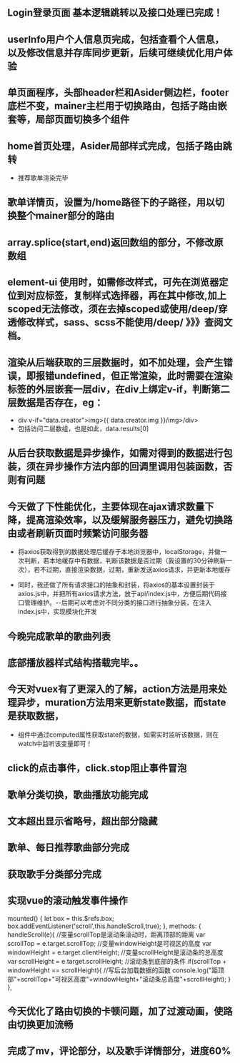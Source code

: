 ## Login登录页面 基本逻辑跳转以及接口处理已完成！

## userInfo用户个人信息页完成，包括查看个人信息，以及修改信息并存库同步更新，后续可继续优化用户体验

## 单页面程序，头部header栏和Asider侧边栏，footer底栏不变，mainer主栏用于切换路由，包括子路由嵌套等，局部页面切换多个组件

## home首页处理，Asider局部样式完成，包括子路由跳转
+ 推荐歌单渲染完毕

## 歌单详情页，设置为/home路径下的子路径，用以切换整个mainer部分的路由

## array.splice(start,end)返回数组的部分，不修改原数组

## element-ui 使用时，如需修改样式，可先在浏览器定位到对应标签，复制样式选择器，再在其中修改,加上scoped无法修改，须在去掉scoped或使用/deep/穿透修改样式，sass、scss不能使用/deep/ 》》》查阅文档。

## 渲染从后端获取的三层数据时，如不加处理，会产生错误，即报错undefined，但正常渲染，此时需要在渲染标签的外层嵌套一层div，在div上绑定v-if，判断第二层数据是否存在，eg：
+ div v-if="data.creator">img>{{ data.creator.img }}/img>/div>
+ 包括访问二层数组，也是如此，data.results[0]

## 从后台获取数据是异步操作，如需对得到的数据进行包装，须在异步操作方法内部的回调里调用包装函数，否则有问题

## 今天做了下性能优化，主要体现在ajax请求数量下降，提高渲染效率，以及缓解服务器压力，避免切换路由或者刷新页面时频繁访问服务器
+ 将axios获取得到的数据处理后缓存于本地浏览器中，localStorage，并做一次判断，若本地缓存中有数据，判断该数据是否过期（我设置的30分钟刷新一次），若不过期，直接渲染数据，过期，重新发送axios请求，并更新本地缓存
- 同时，我还做了所有请求接口的抽象和封装，将axios的基本设置封装于axios.js中，并把所有axios请求方法，放于api/index.js中，方便后期代码接口管理维护。--后期可以考虑对不同分类的接口进行抽象分装，在注入index.js中，实现模块化开发

## 今晚完成歌单的歌曲列表

## 底部播放器样式结构搭载完毕。。

## 今天对vuex有了更深入的了解，action方法是用来处理异步，muration方法用来更新state数据，而state是获取数据，
+ 组件中通过computed属性获取state的数据，如需实时监听该数据，则在watch中监听该变量即可！

## click的点击事件，click.stop阻止事件冒泡

## 歌单分类切换，歌曲播放功能完成

## 文本超出显示省略号，超出部分隐藏

## 歌单、每日推荐歌曲部分完成

## 获取歌手分类部分完成

## 实现vue的滚动触发事件操作
mounted() {
    let box = this.$refs.box;
    box.addEventListener('scroll',this.handleScroll,true);
 },
methods: {
    handleScroll(e){
      //变量scrollTop是滚动条滚动时，距离顶部的距离
      var scrollTop = e.target.scrollTop;
      //变量windowHeight是可视区的高度
      var windowHeight = e.target.clientHeight;
      //变量scrollHeight是滚动条的总高度
           var scrollHeight = e.target.scrollHeight;
      //滚动条到底部的条件
      if(scrollTop + windowHeight == scrollHeight){
        //写后台加载数据的函数
           console.log("距顶部"+scrollTop+"可视区高度"+windowHeight+"滚动条总高度"+scrollHeight);
      }
    },
## 今天优化了路由切换的卡顿问题，加了过渡动画，使路由切换更加流畅

## 完成了mv，评论部分，以及歌手详情部分，进度60%